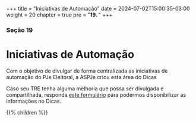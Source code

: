 +++
title = "Iniciativas de Automação"
date = 2024-07-02T15:00:35-03:00
weight = 20
chapter = true
pre = "<b>19. </b>"
+++

### Seção 19

# Iniciativas de Automação

Com o objetivo de divulgar de forma centralizada as iniciativas de automação do PJe Eleitoral, a ASPJe criou esta área do Dicas

Caso seu TRE tenha alguma melhoria que possa ser divulgada e compartilhada, responda [este formulário](https://docs.google.com/forms/d/e/1FAIpQLSeGMJdTgRua73sDky-pFh0P79SYIVHrgsk8c2-9Hl1XaxVA3Q/viewform) para podermos disponibilizar as informações no Dicas.

{{% children  %}}
